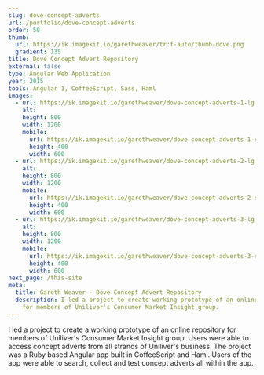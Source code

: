 ```yaml
---
slug: dove-concept-adverts
url: /portfolio/dove-concept-adverts
order: 50
thumb:
  url: https://ik.imagekit.io/garethweaver/tr:f-auto/thumb-dove.png
  gradient: 135
title: Dove Concept Advert Repository
external: false
type: Angular Web Application
year: 2015
tools: Angular 1, CoffeeScript, Sass, Haml
images:
  - url: https://ik.imagekit.io/garethweaver/dove-concept-adverts-1-lg.jpg
    alt:
    height: 800
    width: 1200
    mobile:
      url: https://ik.imagekit.io/garethweaver/dove-concept-adverts-1-sm.jpg
      height: 400
      width: 600
  - url: https://ik.imagekit.io/garethweaver/dove-concept-adverts-2-lg.jpg
    alt:
    height: 800
    width: 1200
    mobile:
      url: https://ik.imagekit.io/garethweaver/dove-concept-adverts-2-sm.jpg
      height: 400
      width: 600
  - url: https://ik.imagekit.io/garethweaver/dove-concept-adverts-3-lg.jpg
    alt:
    height: 800
    width: 1200
    mobile:
      url: https://ik.imagekit.io/garethweaver/dove-concept-adverts-3-sm.jpg
      height: 400
      width: 600
next_page: /this-site
meta:
  title: Gareth Weaver - Dove Concept Advert Repository
  description: I led a project to create working prototype of an online repository
    for members of Uniliver's Consumer Market Insight group.
---
```

I led a project to create a working prototype of an online repository
for members of Uniliver's Consumer Market Insight group. Users were able to access
concept adverts from all strands of Uniliver's business. The project was a Ruby
based Angular app built in CoffeeScript and Haml. Users of the app were able to
search, collect and test concept adverts all within the app.
